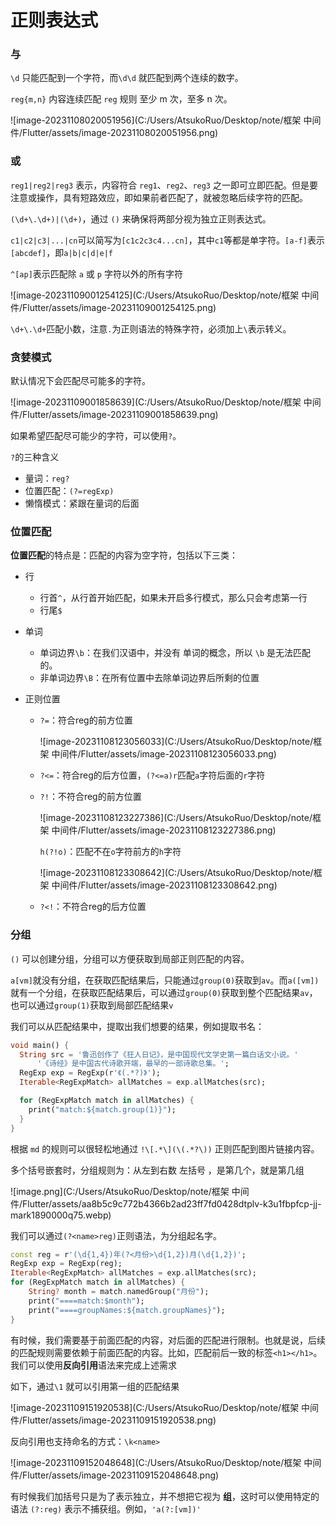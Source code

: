 # 正则表达式

### 与

 `\d` 只能匹配到一个字符，而`\d\d` 就匹配到两个连续的数字。

`reg{m,n}` 内容连续匹配 `reg` 规则 至少 m 次，至多 n 次。

![image-20231108020051956](C:/Users/AtsukoRuo/Desktop/note/框架 中间件/Flutter/assets/image-20231108020051956.png)



### 或

`reg1|reg2|reg3` 表示，内容符合 `reg1`、`reg2`、`reg3` 之一即可立即匹配。但是要注意或操作，具有短路效应，即如果前者匹配了，就被忽略后续字符的匹配。

`(\d+\.\d+)|(\d+)`，通过 `()` 来确保将两部分视为独立正则表达式。



`c1|c2|c3|...|cn`可以简写为`[c1c2c3c4...cn]`，其中`c1`等都是单字符。`[a-f]`表示`[abcdef]`，即`a|b|c|d|e|f`



`^[ap]`表示匹配除 `a` 或 `p` 字符以外的所有字符

![image-20231109001254125](C:/Users/AtsukoRuo/Desktop/note/框架 中间件/Flutter/assets/image-20231109001254125.png)

`\d+\.\d+`匹配小数，注意`.`为正则语法的特殊字符，必须加上`\`表示转义。

### 贪婪模式

默认情况下会匹配尽可能多的字符。

![image-20231109001858639](C:/Users/AtsukoRuo/Desktop/note/框架 中间件/Flutter/assets/image-20231109001858639.png)

如果希望匹配尽可能少的字符，可以使用`?`。

`?`的三种含义

- 量词：`reg?`
- 位置匹配：`(?=regExp)`
- 懒惰模式：紧跟在量词的后面

### 位置匹配

**位置匹配**的特点是：匹配的内容为空字符，包括以下三类：

- 行

  - 行首`^`，从行首开始匹配，如果未开启多行模式，那么只会考虑第一行
  - 行尾`$`

- 单词

  - 单词边界`\b`：在我们汉语中，并没有 单词的概念，所以 `\b` 是无法匹配的。
  - 非单词边界`\B`：在所有位置中去除单词边界后所剩的位置

- 正则位置

  - `?=`：符合reg的前方位置

    ![image-20231108123056033](C:/Users/AtsukoRuo/Desktop/note/框架 中间件/Flutter/assets/image-20231108123056033.png)

  - `?<=`：符合reg的后方位置，`(?<=a)r`匹配`a`字符后面的`r`字符

  - `?!`：不符合reg的前方位置

    ![image-20231108123227386](C:/Users/AtsukoRuo/Desktop/note/框架 中间件/Flutter/assets/image-20231108123227386.png)

    `h(?!o)`：匹配不在`o`字符前方的`h`字符

    ![image-20231108123308642](C:/Users/AtsukoRuo/Desktop/note/框架 中间件/Flutter/assets/image-20231108123308642.png)

  - `?<!`：不符合reg的后方位置



### 分组

`()` 可以创建分组，分组可以方便获取到局部正则匹配的内容。

`a[vm]`就没有分组，在获取匹配结果后，只能通过`group(0)`获取到`av`。而`a([vm])`就有一个分组，在获取匹配结果后，可以通过`group(0)`获取到整个匹配结果`av`，也可以通过`group(1)`获取到局部匹配结果`v`



我们可以从匹配结果中，提取出我们想要的结果，例如提取书名：

~~~dart
void main() {
  String src = '鲁迅创作了《狂人日记》，是中国现代文学史第一篇白话文小说。'
      '《诗经》是中国古代诗歌开端，最早的一部诗歌总集。';
  RegExp exp = RegExp(r'《(.*?)》');
  Iterable<RegExpMatch> allMatches = exp.allMatches(src);

  for (RegExpMatch match in allMatches) {
    print("match:${match.group(1)}");
  }
}
~~~



根据 `md` 的规则可以很轻松地通过 `!\[.*\](\(.*?\))` 正则匹配到图片链接内容。



多个括号嵌套时，分组规则为：从左到右数 左括号 ，是第几个，就是第几组

![image.png](C:/Users/AtsukoRuo/Desktop/note/框架 中间件/Flutter/assets/aa8b5c9c772b4366b2ad23ff7fd0428dtplv-k3u1fbpfcp-jj-mark1890000q75.webp)



我们可以通过`(?<name>reg)`正则语法，为分组起名字。

~~~dart
const reg = r'(\d{1,4})年(?<月份>\d{1,2})月(\d{1,2})';
RegExp exp = RegExp(reg);
Iterable<RegExpMatch> allMatches = exp.allMatches(src);
for (RegExpMatch match in allMatches) {
    String? month = match.namedGroup("月份");
    print("====match:$month");
    print("====groupNames:${match.groupNames}");
}

~~~



有时候，我们需要基于前面匹配的内容，对后面的匹配进行限制。也就是说，后续的匹配规则需要依赖于前面匹配的内容。比如，匹配前后一致的标签`<h1></h1>`。我们可以使用**反向引用**语法来完成上述需求

 如下，通过`\1` 就可以引用第一组的匹配结果

![image-20231109151920538](C:/Users/AtsukoRuo/Desktop/note/框架 中间件/Flutter/assets/image-20231109151920538.png)

反向引用也支持命名的方式：`\k<name>`

![image-20231109152048648](C:/Users/AtsukoRuo/Desktop/note/框架 中间件/Flutter/assets/image-20231109152048648.png)



有时候我们加括号只是为了表示独立，并不想把它视为 **组**，这时可以使用特定的语法 `(?:reg)` 表示不捕获组。例如，`'a(?:[vm])'`


